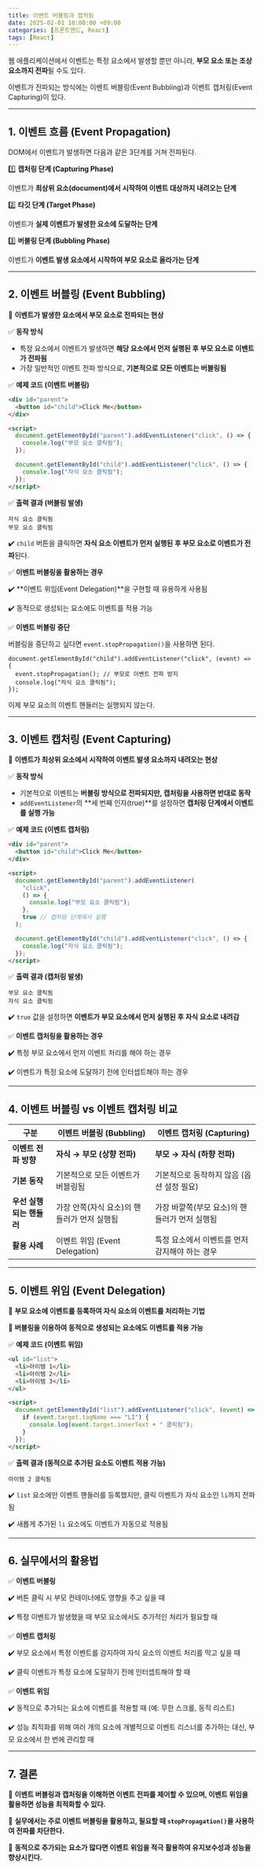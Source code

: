 ```yaml
---
title: 이벤트 버블링과 캡처링
date: 2025-02-01 10:00:00 +09:00
categories: [프론트엔드, React]
tags: [React]
---
```


웹 애플리케이션에서 이벤트는 특정 요소에서 발생할 뿐만 아니라, **부모 요소 또는 조상 요소까지 전파**될 수도 있다.

이벤트가 전파되는 방식에는 이벤트 버블링(Event Bubbling)과 이벤트 캡처링(Event Capturing)이 있다.

---

## **1. 이벤트 흐름 (Event Propagation)**

DOM에서 이벤트가 발생하면 다음과 같은 3단계를 거쳐 전파된다.

1️⃣ **캡처링 단계 (Capturing Phase)**

이벤트가 **최상위 요소(document)에서 시작하여 이벤트 대상까지 내려오는 단계**

2️⃣ **타깃 단계 (Target Phase)**

이벤트가 **실제 이벤트가 발생한 요소에 도달하는 단계**

3️⃣ **버블링 단계 (Bubbling Phase)**

이벤트가 **이벤트 발생 요소에서 시작하여 부모 요소로 올라가는 단계**

---

## **2. 이벤트 버블링 (Event Bubbling)**

📌 **이벤트가 발생한 요소에서 부모 요소로 전파되는 현상**

✅ **동작 방식**

- 특정 요소에서 이벤트가 발생하면 **해당 요소에서 먼저 실행된 후 부모 요소로 이벤트가 전파됨**
- 가장 일반적인 이벤트 전파 방식으로, **기본적으로 모든 이벤트는 버블링됨**

✅ **예제 코드 (이벤트 버블링)**

```html
<div id="parent">
  <button id="child">Click Me</button>
</div>

<script>
  document.getElementById("parent").addEventListener("click", () => {
    console.log("부모 요소 클릭됨");
  });

  document.getElementById("child").addEventListener("click", () => {
    console.log("자식 요소 클릭됨");
  });
</script>
```

✅ **출력 결과 (버블링 발생)**

```
자식 요소 클릭됨
부모 요소 클릭됨

```

✔️ `child` 버튼을 클릭하면 **자식 요소 이벤트가 먼저 실행된 후 부모 요소로 이벤트가 전파**된다.

✅ **이벤트 버블링을 활용하는 경우**

✔️ **이벤트 위임(Event Delegation)**을 구현할 때 유용하게 사용됨

✔️ 동적으로 생성되는 요소에도 이벤트를 적용 가능

✅ **이벤트 버블링 중단**

버블링을 중단하고 싶다면 `event.stopPropagation()`을 사용하면 된다.

```
document.getElementById("child").addEventListener("click", (event) => {
  event.stopPropagation(); // 부모로 이벤트 전파 방지
  console.log("자식 요소 클릭됨");
});

```

이제 부모 요소의 이벤트 핸들러는 실행되지 않는다.

---

## **3. 이벤트 캡처링 (Event Capturing)**

📌 **이벤트가 최상위 요소에서 시작하여 이벤트 발생 요소까지 내려오는 현상**

✅ **동작 방식**

- 기본적으로 이벤트는 **버블링 방식으로 전파되지만, 캡처링을 사용하면 반대로 동작**
- `addEventListener`의 **세 번째 인자(true)**를 설정하면 **캡처링 단계에서 이벤트를 실행 가능**

✅ **예제 코드 (이벤트 캡처링)**

```html
<div id="parent">
  <button id="child">Click Me</button>
</div>

<script>
  document.getElementById("parent").addEventListener(
    "click",
    () => {
      console.log("부모 요소 클릭됨");
    },
    true // 캡처링 단계에서 실행
  );

  document.getElementById("child").addEventListener("click", () => {
    console.log("자식 요소 클릭됨");
  });
</script>
```

✅ **출력 결과 (캡처링 발생)**

```
부모 요소 클릭됨
자식 요소 클릭됨

```

✔️ `true` 값을 설정하면 **이벤트가 부모 요소에서 먼저 실행된 후 자식 요소로 내려감**

✅ **이벤트 캡처링을 활용하는 경우**

✔️ 특정 부모 요소에서 먼저 이벤트 처리를 해야 하는 경우

✔️ 이벤트가 특정 요소에 도달하기 전에 인터셉트해야 하는 경우

---

## **4. 이벤트 버블링 vs 이벤트 캡처링 비교**

| 구분                     | 이벤트 버블링 (Bubbling)                    | 이벤트 캡처링 (Capturing)                      |
| ------------------------ | ------------------------------------------- | ---------------------------------------------- |
| **이벤트 전파 방향**     | **자식 → 부모 (상향 전파)**                 | **부모 → 자식 (하향 전파)**                    |
| **기본 동작**            | 기본적으로 모든 이벤트가 버블링됨           | 기본적으로 동작하지 않음 (옵션 설정 필요)      |
| **우선 실행되는 핸들러** | 가장 안쪽(자식 요소)의 핸들러가 먼저 실행됨 | 가장 바깥쪽(부모 요소)의 핸들러가 먼저 실행됨  |
| **활용 사례**            | 이벤트 위임 (Event Delegation)              | 특정 요소에서 이벤트를 먼저 감지해야 하는 경우 |

---

## **5. 이벤트 위임 (Event Delegation)**

📌 **부모 요소에 이벤트를 등록하여 자식 요소의 이벤트를 처리하는 기법**

📌 **버블링을 이용하여 동적으로 생성되는 요소에도 이벤트를 적용 가능**

✅ **예제 코드 (이벤트 위임)**

```html
<ul id="list">
  <li>아이템 1</li>
  <li>아이템 2</li>
  <li>아이템 3</li>
</ul>

<script>
  document.getElementById("list").addEventListener("click", (event) => {
    if (event.target.tagName === "LI") {
      console.log(event.target.innerText + " 클릭됨");
    }
  });
</script>
```

✅ **출력 결과 (동적으로 추가된 요소도 이벤트 적용 가능)**

```
아이템 2 클릭됨

```

✔️ `list` 요소에만 이벤트 핸들러를 등록했지만, 클릭 이벤트가 자식 요소인 `li`까지 전파됨

✔️ 새롭게 추가된 `li` 요소에도 이벤트가 자동으로 적용됨

---

## **6. 실무에서의 활용법**

✅ **이벤트 버블링**

✔️ 버튼 클릭 시 부모 컨테이너에도 영향을 주고 싶을 때

✔️ 특정 이벤트가 발생했을 때 부모 요소에서도 추가적인 처리가 필요할 때

✅ **이벤트 캡처링**

✔️ 부모 요소에서 특정 이벤트를 감지하여 자식 요소의 이벤트 처리를 막고 싶을 때

✔️ 클릭 이벤트가 특정 요소에 도달하기 전에 인터셉트해야 할 때

✅ **이벤트 위임**

✔️ 동적으로 추가되는 요소에 이벤트를 적용할 때 (예: 무한 스크롤, 동적 리스트)

✔️ 성능 최적화를 위해 여러 개의 요소에 개별적으로 이벤트 리스너를 추가하는 대신, 부모 요소에서 한 번에 관리할 때

---

## **7. 결론**

🚀 **이벤트 버블링과 캡처링을 이해하면 이벤트 전파를 제어할 수 있으며, 이벤트 위임을 활용하면 성능을 최적화할 수 있다.**

🚀 **실무에서는 주로 이벤트 버블링을 활용하고, 필요할 때 `stopPropagation()`을 사용하여 전파를 차단한다.**

🚀 **동적으로 추가되는 요소가 많다면 이벤트 위임을 적극 활용하여 유지보수성과 성능을 향상시킨다.**
